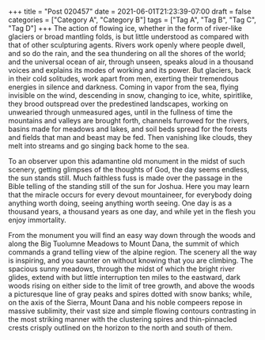 +++
title = "Post 020457"
date = 2021-06-01T21:23:39-07:00
draft = false
categories = ["Category A", "Category B"]
tags = ["Tag A", "Tag B", "Tag C", "Tag D"]
+++
The action of flowing ice, whether in the form of river-like glaciers or broad mantling folds, is but little understood as compared with that of other sculpturing agents. Rivers work openly where people dwell, and so do the rain, and the sea thundering on all the shores of the world; and the universal ocean of air, through unseen, speaks aloud in a thousand voices and explains its modes of working and its power. But glaciers, back in their cold solitudes, work apart from men, exerting their tremendous energies in silence and darkness. Coming in vapor from the sea, flying invisible on the wind, descending in snow, changing to ice, white, spiritlike, they brood outspread over the predestined landscapes, working on unwearied through unmeasured ages, until in the fullness of time the mountains and valleys are brought forth, channels furrowed for the rivers, basins made for meadows and lakes, and soil beds spread for the forests and fields that man and beast may be fed. Then vanishing like clouds, they melt into streams and go singing back home to the sea.

To an observer upon this adamantine old monument in the midst of such scenery, getting glimpses of the thoughts of God, the day seems endless, the sun stands still. Much faithless fuss is made over the passage in the Bible telling of the standing still of the sun for Joshua. Here you may learn that the miracle occurs for every devout mountaineer, for everybody doing anything worth doing, seeing anything worth seeing. One day is as a thousand years, a thousand years as one day, and while yet in the flesh you enjoy immortality.

From the monument you will find an easy way down through the woods and along the Big Tuolumne Meadows to Mount Dana, the summit of which commands a grand telling view of the alpine region. The scenery all the way is inspiring, and you saunter on without knowing that you are climbing. The spacious sunny meadows, through the midst of which the bright river glides, extend with but little interruption ten miles to the eastward, dark woods rising on either side to the limit of tree growth, and above the woods a picturesque line of gray peaks and spires dotted with snow banks; while, on the axis of the Sierra, Mount Dana and his noble compeers repose in massive sublimity, their vast size and simple flowing contours contrasting in the most striking manner with the clustering spires and thin-pinnacled crests crisply outlined on the horizon to the north and south of them.
